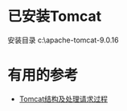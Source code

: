 


# 已安装Tomcat
安装目录
c:\apache-tomcat-9.0.16




# 有用的参考

* [Tomcat结构及处理请求过程](http://objcoding.com/2017/06/12/Tomcat-structure-and-processing-request-process/)
